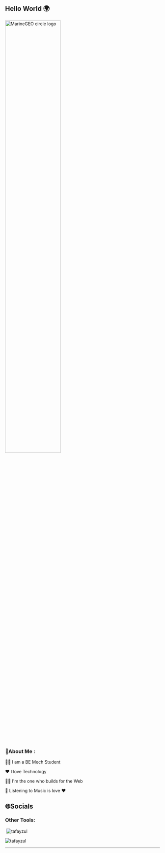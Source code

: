 ## Hello World 🌍

<img src="http://studiopixel.in/wp-content/uploads/2017/11/senior-front-end-developer-openings-1.gif" alt="MarineGEO circle logo" width="60%">

### 💫About Me :
👨‍🎓 I am a BE Mech Student

❤️ I love Technology

🧑‍💻 I'm the one who builds for the Web

🎵 Listening to Music is love ❤️


## 🌐Socials


<h3 align="left">Other Tools:</h3>

<p>&nbsp;<img align="center" src="https://github.com/tafayzul" alt="tafayzul" /></p>

<p><img align="center" src="www.linkedin.com/in/tafayzul-pathan" alt="tafayzul" /></p>

---

